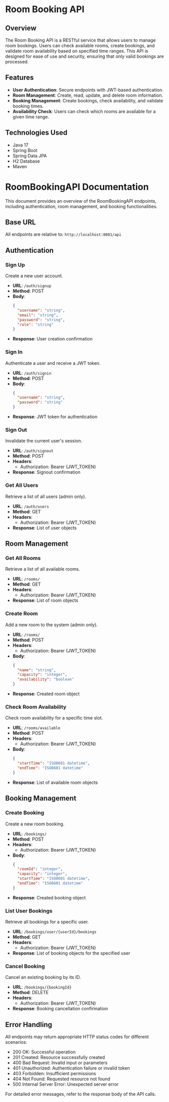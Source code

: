 # Room Booking API

## Overview

The Room Booking API is a RESTful service that allows users to manage room bookings. Users can check available rooms, create bookings, and validate room availability based on specified time ranges. This API is designed for ease of use and security, ensuring that only valid bookings are processed.

## Features

- **User Authentication**: Secure endpoints with JWT-based authentication.
- **Room Management**: Create, read, update, and delete room information.
- **Booking Management**: Create bookings, check availability, and validate booking times.
- **Availability Check**: Users can check which rooms are available for a given time range.

## Technologies Used

- Java 17
- Spring Boot
- Spring Data JPA
- H2 Database
- Maven

# RoomBookingAPI Documentation

This document provides an overview of the RoomBookingAPI endpoints, including authentication, room management, and booking functionalities.

## Base URL

All endpoints are relative to: `http://localhost:8081/api`

## Authentication

### Sign Up

Create a new user account.

- **URL**: `/auth/signup`
- **Method**: POST
- **Body**:
  ```json
  {
    "username": "string",
    "email": "string",
    "password": "string",
    "role": "string"
  }
  ```
- **Response**: User creation confirmation

### Sign In

Authenticate a user and receive a JWT token.

- **URL**: `/auth/signin`
- **Method**: POST
- **Body**:
  ```json
  {
    "username": "string",
    "password": "string"
  }
  ```
- **Response**: JWT token for authentication

### Sign Out

Invalidate the current user's session.

- **URL**: `/auth/signout`
- **Method**: POST
- **Headers**:
  - Authorization: Bearer {JWT_TOKEN}
- **Response**: Signout confirmation

### Get All Users

Retrieve a list of all users (admin only).

- **URL**: `/auth/users`
- **Method**: GET
- **Headers**:
  - Authorization: Bearer {JWT_TOKEN}
- **Response**: List of user objects

## Room Management

### Get All Rooms

Retrieve a list of all available rooms.

- **URL**: `/rooms/`
- **Method**: GET
- **Headers**:
  - Authorization: Bearer {JWT_TOKEN}
- **Response**: List of room objects

### Create Room

Add a new room to the system (admin only).

- **URL**: `/rooms/`
- **Method**: POST
- **Headers**:
  - Authorization: Bearer {JWT_TOKEN}
- **Body**:
  ```json
  {
    "name": "string",
    "capacity": "integer",
    "availability": "boolean"
  }
  ```
- **Response**: Created room object

### Check Room Availability

Check room availability for a specific time slot.

- **URL**: `/rooms/available`
- **Method**: POST
- **Headers**:
  - Authorization: Bearer {JWT_TOKEN}
- **Body**:
  ```json
  {
    "startTime": "ISO8601 datetime",
    "endTime": "ISO8601 datetime"
  }
  ```
- **Response**: List of available room objects

## Booking Management

### Create Booking

Create a new room booking.

- **URL**: `/bookings/`
- **Method**: POST
- **Headers**:
  - Authorization: Bearer {JWT_TOKEN}
- **Body**:
  ```json
  {
    "roomId": "integer",
    "capacity": "integer",
    "startTime": "ISO8601 datetime",
    "endTime": "ISO8601 datetime"
  }
  ```
- **Response**: Created booking object

### List User Bookings

Retrieve all bookings for a specific user.

- **URL**: `/bookings/user/{userId}/bookings`
- **Method**: GET
- **Headers**:
  - Authorization: Bearer {JWT_TOKEN}
- **Response**: List of booking objects for the specified user

### Cancel Booking

Cancel an existing booking by its ID.

- **URL**: `/bookings/{bookingId}`
- **Method**: DELETE
- **Headers**:
  - Authorization: Bearer {JWT_TOKEN}
- **Response**: Booking cancellation confirmation

## Error Handling

All endpoints may return appropriate HTTP status codes for different scenarios:

- 200 OK: Successful operation
- 201 Created: Resource successfully created
- 400 Bad Request: Invalid input or parameters
- 401 Unauthorized: Authentication failure or invalid token
- 403 Forbidden: Insufficient permissions
- 404 Not Found: Requested resource not found
- 500 Internal Server Error: Unexpected server error

For detailed error messages, refer to the response body of the API calls.